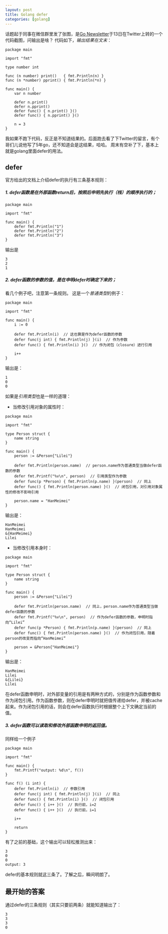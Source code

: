 ```yaml
---
layout: post
title: Golang defer
categories: [golang]
---
```


话题起于同事在微信群里发了张图，是[Go Newsletter](https://twitter.com/golangweekly)于13日在Twitter上转的一个代码截图，问输出是啥？
代码如下，*输出结果在文末*：

```
package main

import "fmt"

type number int

func (n number) print()   { fmt.Println(n) }
func (n *number) pprint() { fmt.Println(*n) }

func main() {
	var n number

	defer n.print()
	defer n.pprint()
	defer func() { n.print() }()
	defer func() { n.pprint() }()

	n = 3
}
```
我如果不跑下代码，反正是不知道结果的。后面跑去看了下Twitter的留言，有个哥们儿说他写了5年go，还不知道会是这结果，哈哈。
周末有空补了下，基本上就是golang里面defer的用法。
## defer
官方给出的文档上介绍defer的执行有三条基本规则：
##### 1. defer函数是在外部函数return后，按照后申明先执行（栈）的顺序执行的；

```
package main

import "fmt"

func main() {
	defer fmt.Println("1")
	defer fmt.Println("2")
	defer fmt.Println("3")
}
```
输出是
```
3
2
1
```
##### 2. defer函数的参数的值，是在**申明defer时确定下来的**；
看几个例子吧，注意第一条规则。
这是一个*普通类型*的例子：
```
package main

import "fmt"

func main() {
	i := 0

	defer fmt.Println(i)  // 这也算是作为defer函数的参数
	defer func(j int) { fmt.Println(j) }(i)  // 作为参数
	defer func() { fmt.Println(i) }()  // 作为闭包（closure）进行引用

	i++
}
```
输出是：
```
1
0
0
```
如果是*引用类型*也是一样的道理：
* 当修改引用对象的属性时：

```
package main

import "fmt"

type Person struct {
	name string
}

func main() {
	person := &Person{"Lilei"}

	defer fmt.Println(person.name)  // person.name作为普通类型当做defer函数的参数
	defer fmt.Printf("%v\n", person)  // 引用类型作为参数
	defer func(p *Person) { fmt.Println(p.name) }(person)  // 同上
	defer func() { fmt.Println(person.name) }()  // 闭包引用，对引用对象属性的修改不影响引用

	person.name = "HanMeimei"
}
```
输出是：
```
HanMeimei
HanMeimei
&{HanMeimei}
Lilei
```

* 当修改引用本身时：

```
package main

import "fmt"

type Person struct {
	name string
}

func main() {
	person := &Person{"Lilei"}

	defer fmt.Println(person.name)  // 同上，person.name作为普通类型当做defer函数的参数
	defer fmt.Printf("%v\n", person)  // 作为defer函数的参数，申明时指向“Lilei”
	defer func(p *Person) { fmt.Println(p.name) }(person)  // 同上
	defer func() { fmt.Println(person.name) }()  // 作为闭包引用，随着person的改变而指向“HanMeimei”

	person = &Person{"HanMeimei"}
}
```
输出是：
```
HanMeimei
Lilei
&{Lilei}
Lilei
```
在defer函数申明时，对外部变量的引用是有两种方式的，分别是作为函数参数和作为闭包引用。作为函数参数，则在defer申明时就把值传递给defer，并被cache起来。作为闭包引用的话，则会在defer函数执行时根据整个上下文确定当前的值。
##### 3. defer函数可以读取和修改外部函数申明的返回值。
同样给一个例子
```
package main

import "fmt"

func main() {
	fmt.Printf("output: %d\n", f())
}

func f() (i int) {
	defer fmt.Println(i)  // 参数引用
	defer func(j int) { fmt.Println(j) }(i)  // 同上
	defer func() { fmt.Println(i) }()  // 闭包引用
	defer func() { i++ }()  // 执行前，i=2
	defer func() { i++ }()  // 执行前，i=1

	i++

	return
}
```
有了之前的基础，这个输出可以轻松推测出来：
```
3
0
0
output: 3
```
defer的基本规则就这三条了。了解之后，瞬间明朗了。
## 最开始的答案
通过defer的三条规则（其实只要前两条）就能知道输出了：
```
3
3
3
0
```